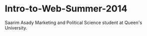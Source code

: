 Intro-to-Web-Summer-2014
========================

Saarim Asady
Marketing and Political Science student at Queen's University. 